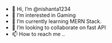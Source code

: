 - 👋 Hi, I’m @nishanta1234
- 👀 I’m interested in Gaming
- 🌱 I’m currently learning MERN Stack.
- 💞️ I’m looking to collaborate on fast API
- 📫 How to reach me ..

<!---
nishanta1234/nishanta1234 is a ✨ special ✨ repository because its `README.md` (this file) appears on your GitHub profile.
You can click the Preview link to take a look at your changes.
--->
